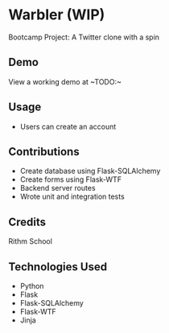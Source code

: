 # Warbler  (WIP)
Bootcamp Project: A Twitter clone with a spin
## Demo
View a working demo at ~TODO:~
## Usage
* Users can create an account
## Contributions
* Create database using Flask-SQLAlchemy
* Create forms using Flask-WTF
* Backend server routes
* Wrote unit and integration tests
## Credits
Rithm School
## Technologies Used
* Python
* Flask
* Flask-SQLAlchemy
* Flask-WTF
* Jinja